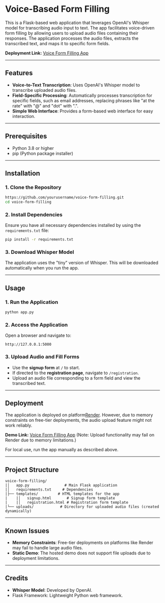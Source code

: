 # Voice-Based Form Filling 

This is a Flask-based web application that leverages OpenAI's Whisper model for transcribing audio input to text. The app facilitates voice-driven form filling by allowing users to upload audio files containing their responses. The application processes the audio files, extracts the transcribed text, and maps it to specific form fields.

**Deployment Link:** [Voice Form Filling App](https://voice-form-filling.onrender.com)

---

## Features
- **Voice-to-Text Transcription**: Uses OpenAI's Whisper model to transcribe uploaded audio files.
- **Field-Specific Processing**: Automatically processes transcription for specific fields, such as email addresses, replacing phrases like "at the rate" with "@" and "dot" with ".".
- **Simple Web Interface**: Provides a form-based web interface for easy interaction.

---

## Prerequisites
- Python 3.8 or higher
- pip (Python package installer)

---

## Installation

### 1. Clone the Repository
```bash
https://github.com/yourusername/voice-form-filling.git
cd voice-form-filling
```

### 2. Install Dependencies
Ensure you have all necessary dependencies installed by using the `requirements.txt` file:
```bash
pip install -r requirements.txt
```

### 3. Download Whisper Model
The application uses the "tiny" version of Whisper. This will be downloaded automatically when you run the app.

---

## Usage

### 1. Run the Application
```bash
python app.py
```

### 2. Access the Application
Open a browser and navigate to:
```
http://127.0.0.1:5000
```

### 3. Upload Audio and Fill Forms
- Use the **signup form** at `/` to start.
- If directed to the **registration page**, navigate to `/registration`.
- Upload an audio file corresponding to a form field and view the transcribed text.

---

## Deployment
The application is deployed on platform[Render](https://render.com). However, due to memory constraints on free-tier deployments, the audio upload feature might not work reliably.

**Demo Link:** [Voice Form Filling App](https://voice-form-filling.onrender.com)
(Note: Upload functionality may fail on Render due to memory limitations.)

For local use, run the app manually as described above.

---

## Project Structure
```
voice-form-filling/
|│   app.py                # Main Flask application
|│   requirements.txt     # Dependencies
|├── templates/         # HTML templates for the app
|    |│   signup.html       # Signup form template
|    |│   registration.html # Registration form template
|└── uploads/            # Directory for uploaded audio files (created dynamically)
```

---

## Known Issues
- **Memory Constraints**: Free-tier deployments on platforms like Render may fail to handle large audio files.
- **Static Demo**: The hosted demo does not support file uploads due to deployment limitations.

---

## Credits
- **Whisper Model**: Developed by OpenAI.
- Flask Framework: Lightweight Python web framework.

